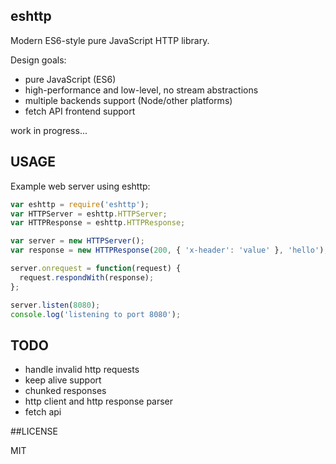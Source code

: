 ## eshttp

Modern ES6-style pure JavaScript HTTP library.

Design goals:

- pure JavaScript (ES6)
- high-performance and low-level, no stream abstractions
- multiple backends support (Node/other platforms)
- fetch API frontend support

work in progress...

## USAGE

Example web server using eshttp:

```js
var eshttp = require('eshttp');
var HTTPServer = eshttp.HTTPServer;
var HTTPResponse = eshttp.HTTPResponse;

var server = new HTTPServer();
var response = new HTTPResponse(200, { 'x-header': 'value' }, 'hello');

server.onrequest = function(request) {
  request.respondWith(response);
};

server.listen(8080);
console.log('listening to port 8080');
```

## TODO

- handle invalid http requests
- keep alive support
- chunked responses
- http client and http response parser
- fetch api

##LICENSE

MIT
